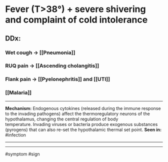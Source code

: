 # Fever (T>38°) + severe shivering and complaint of cold intolerance

## DDx:
### Wet cough -> [[Pneumonia]]
### RUQ pain -> [[Ascending cholangitis]]
### Flank pain -> [[Pyelonephritis]] and [[UTI]]
### [[Malaria]]


---
**Mechanism:** Endogenous cytokines (released during the immune response to the invading pathogens) affect the thermoregulatory neurons of the hypothalamus, changing the central regulation of body temperature. Invading viruses or bacteria produce exogenous substances (pyrogens) that can also re-set the hypothalamic thermal set point.
**Seen in:** #infection 

---

---
#symptom #sign 